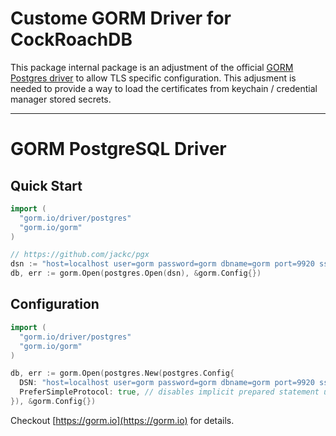 # Custome GORM Driver for CockRoachDB

This package internal package is an adjustment of the official [GORM Postgres driver](https://github.com/go-gorm/postgres) to allow TLS specific configuration.
This adjusment is needed to provide a way to load the certificates from keychain / credential manager stored secrets.

---

# GORM PostgreSQL Driver

## Quick Start

```go
import (
  "gorm.io/driver/postgres"
  "gorm.io/gorm"
)

// https://github.com/jackc/pgx
dsn := "host=localhost user=gorm password=gorm dbname=gorm port=9920 sslmode=disable TimeZone=Asia/Shanghai"
db, err := gorm.Open(postgres.Open(dsn), &gorm.Config{})
```

## Configuration

```go
import (
  "gorm.io/driver/postgres"
  "gorm.io/gorm"
)

db, err := gorm.Open(postgres.New(postgres.Config{
  DSN: "host=localhost user=gorm password=gorm dbname=gorm port=9920 sslmode=disable TimeZone=Asia/Shanghai", // data source name, refer https://github.com/jackc/pgx
  PreferSimpleProtocol: true, // disables implicit prepared statement usage. By default pgx automatically uses the extended protocol
}), &gorm.Config{})
```

Checkout [https://gorm.io](https://gorm.io) for details.
